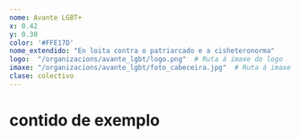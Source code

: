 ```yaml
---
nome: Avante LGBT+
x: 0.42
y: 0.30
color: '#FFE17D'
nome_extendido: "En loita contra o patriarcado e a cisheteronorma"
logo:  "/organizacions/avante_lgbt/logo.png"  # Ruta á imaxe do logo
imaxe: "/organizacions/avante_lgbt/foto_cabeceira.jpg"  # Ruta á imaxe de fondo
clase: colectivo
---
```

# contido de exemplo